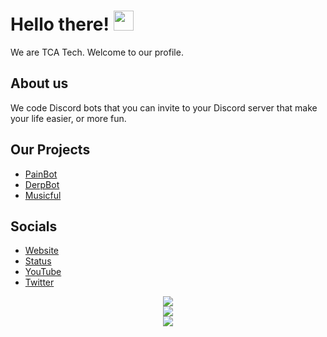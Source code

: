 # Hello there! <img src="https://media.giphy.com/media/hvRJCLFzcasrR4ia7z/giphy.gif" width="32px">
We are TCA Tech. Welcome to our profile.

## About us
We code Discord bots that you can invite to your Discord server that make your life easier, or more fun.

## Our Projects
- [PainBot](https://painbot.tk)
- [DerpBot](https://github.com/TCATech/DerpBot)
- [Musicful](https://musicful.tk)

## Socials
- [Website](https://tcatech.ml)
- [Status](https://status.tcatech.ml)
- [YouTube](https://youtube.com/channel/UClRBLstCbOwgjmqv1DreWBA)
- [Twitter](https://twiter.com/TCATechStatus)

<div align='center'>
  <img src='https://screenie.nottca.tk/u40z2siim.png'><br />
  <img src='https://screenie.nottca.tk/lwfl48kzh.png'><br />
  <img src='https://screenie.nottca.tk/iv5xvgdwb.png'><br />
</div>
